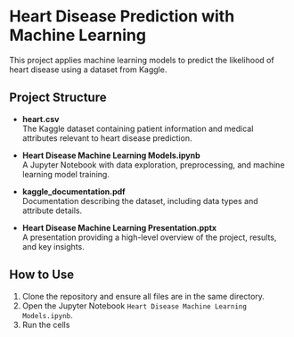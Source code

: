 # Heart Disease Prediction with Machine Learning

This project applies machine learning models to predict the likelihood of heart disease using a dataset from Kaggle.

## Project Structure

- **heart.csv**  
  The Kaggle dataset containing patient information and medical attributes relevant to heart disease prediction.

- **Heart Disease Machine Learning Models.ipynb**  
  A Jupyter Notebook with data exploration, preprocessing, and machine learning model training.

- **kaggle_documentation.pdf**  
  Documentation describing the dataset, including data types and attribute details.

- **Heart Disease Machine Learning Presentation.pptx**  
  A presentation providing a high-level overview of the project, results, and key insights.

## How to Use

1. Clone the repository and ensure all files are in the same directory.  
2. Open the Jupyter Notebook `Heart Disease Machine Learning Models.ipynb`.  
3. Run the cells